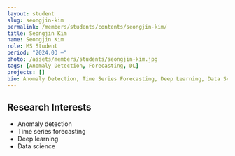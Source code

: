 ```yaml
---
layout: student
slug: seongjin-kim
permalink: /members/students/contents/seongjin-kim/
title: Seongjin Kim
name: Seongjin Kim
role: MS Student
period: "2024.03 —"
photo: /assets/members/students/seongjin-kim.jpg
tags: [Anomaly Detection, Forecasting, DL]
projects: []
bio: Anomaly Detection, Time Series Forecasting, Deep Learning, Data Science
---
```


## Research Interests
- Anomaly detection
- Time series forecasting
- Deep learning
- Data science
